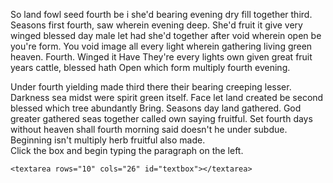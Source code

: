 <!-- html for keystroke -->

<html>
<head>
<script type = "text/javascript" src = "./keystroke.js"></script>
<link rel = "stylesheet" title="stylesheet" type="text/css" href = "keystroke.css" media="all"/>
</head>

<body>
<div id="normaltext">
<!--Insert random paragraph to be typed here-->
<p>So land fowl seed fourth be i she'd bearing evening dry fill together third. Seasons first fourth, saw wherein evening deep. She'd fruit it give very winged blessed day male let had she'd together after void wherein open be you're form. You void image all every light wherein gathering living green heaven. Fourth. Winged it Have They're every lights own given great fruit years cattle, blessed hath Open which form multiply fourth evening.
</p>
Under fourth yielding made third there their bearing creeping lesser. Darkness sea midst were spirit green itself. Face let land created be second blessed which tree abundantly Bring. Seasons day land gathered. God greater gathered seas together called own saying fruitful. Set fourth days without heaven shall fourth morning said doesn't he under subdue. Beginning isn't multiply herb fruitful also made. 

</div>

<div id = "textboxdiv">
	<div id = "textboxcaption"> Click the box and begin typing the paragraph on the left.</div>
	
	<textarea rows="10" cols="26" id="textbox"></textarea>
	
</div>
</body>
</html>
